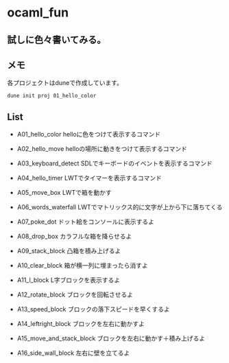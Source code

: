 # ocaml_fun

## 試しに色々書いてみる。

## メモ
各プロジェクトはduneで作成しています。
```
dune init proj 01_hello_color
```

## List

- A01_hello_color
helloに色をつけて表示するコマンド

- A02_hello_move
helloの場所に動きをつけて表示するコマンド

- A03_keyboard_detect
SDLでキーボードのイベントを表示するコマンド

- A04_hello_timer
LWTでタイマーを表示するコマンド

- A05_move_box
LWTで箱を動かす

- A06_words_waterfall
LWTでマトリックス的に文字が上から下に落ちてくる

- A07_poke_dot
ドット絵をコンソールに表示するよ

- A08_drop_box
カラフルな箱を降らせるよ

- A09_stack_block
凸箱を積み上げるよ

- A10_clear_block
箱が横一列に埋まったら消すよ

- A11_l_block
L字ブロックを表示するよ

- A12_rotate_block
ブロックを回転させるよ

- A13_speed_block
ブロックの落下スピードを早くするよ

- A14_leftright_block
ブロックを左右に動かすよ

- A15_move_and_stack_block
ブロックを左右に動かす＋積み上げるよ

- A16_side_wall_block
左右に壁を立てるよ